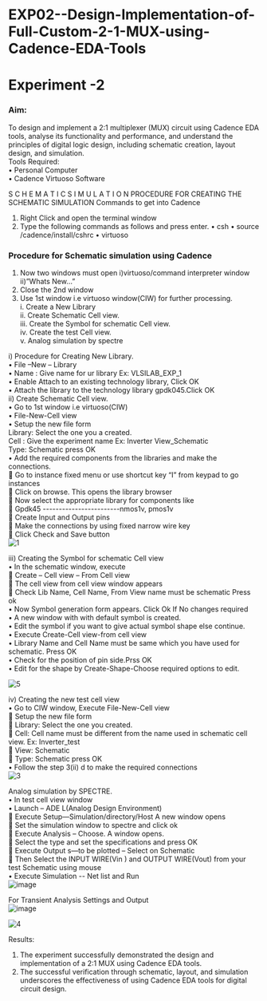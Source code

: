 # EXP02--Design-Implementation-of-Full-Custom-2-1-MUX-using-Cadence-EDA-Tools
# Experiment -2 
### Aim:
To design and implement a 2:1 multiplexer (MUX) circuit using Cadence EDA tools, analyse its functionality and performance, and understand the principles of digital logic design, including schematic creation, layout design, and simulation. <br>
Tools Required:<br>
•	Personal Computer <br>
•	Cadence Virtuoso Software <br>

S C H E M A T I C S I M U L A T I O N
PROCEDURE FOR CREATING THE SCHEMATIC SIMULATION
Commands to get into Cadence
1.	Right Click and open the terminal window
2.	Type the following commands as follows and press enter.
•	csh
•	source /cadence/install/cshrc
•	virtuoso 
### Procedure for Schematic simulation using Cadence

1.	Now two windows must open i)virtuoso/command interpreter window ii)”Whats New…”<br>
2.	Close the 2nd window<br>
3.	Use 1st window i.e virtuoso window(CIW) for further processing.<br>
i.	Create a New Library<br>
ii.	Create Schematic Cell view.<br>
iii.	Create the Symbol for schematic Cell view.<br>
iv.	Create the test Cell view.<br>
v.	Analog simulation by spectre<br>

i)	Procedure for Creating New Library.<br>
•	File –New – Library<br>
•	Name : Give name for ur library Ex: VLSILAB_EXP_1<br>
•	Enable Attach to an existing technology library, Click OK<br>
•	Attach the library to the technology library gpdk045.Click OK<br>
ii)	Create Schematic Cell view.<br>
•	Go to 1st window i.e virtuoso(CIW)<br>
•	File-New-Cell view<br>
•	Setup the new file form<br>
	  Library: Select the one you a created.<br>
	  Cell : Give the experiment name Ex: Inverter View_Schematic<br>
	  Type: Schematic press OK<br>
•	Add the required components from the libraries and make the connections.<br>
	Go to instance fixed menu or use shortcut key “I” from keypad to go instances<br>
	Click on browse. This opens the library browser<br>
	Now select the appropriate library for components like <br>
	Gpdk45 ------------------------nmos1v,  pmos1v<br>
	Create Input and Output pins<br>
	Make the connections by using fixed narrow wire key<br>
	Click Check and Save button<br>
![1](https://github.com/user-attachments/assets/a83aaa28-5ae7-478f-b17e-e792a66e3c7b)<br>



 
iii)	Creating the Symbol for schematic Cell view<br>
•	In the schematic window, execute <br>
	Create – Cell view – From Cell view<br>
	The cell view from cell view window appears<br>
	Check Lib Name, Cell Name, From View name must be schematic Press ok<br>
•	Now Symbol generation form appears. Click Ok If No changes required<br>
•	A new window with with default symbol is created.<br>
•	Edit the symbol if you want to give actual symbol shape else continue.<br>
•	Execute Create-Cell view-from cell view<br>
•	Library Name and Cell Name must be same which you have used for schematic. Press OK<br>
•	Check for the position of pin side.Prss OK<br>
•	Edit for the shape by Create-Shape-Choose required options to edit.<br>

![5](https://github.com/user-attachments/assets/693ac5f3-d651-4498-9c26-7c90bd1f6c45)




iv)	Creating the new test cell view<br>
•	Go to CIW window, Execute File-New-Cell view<br>
	Setup the new file form<br>
	Library: Select the one you created.<br>
	Cell: Cell name must be different from the name used in schematic cell view. Ex: Inverter_test<br>
	View: Schematic<br>
	Type: Schematic press OK<br>
•	Follow the step 3(ii) d to make the required connections<br>
![3](https://github.com/user-attachments/assets/43b677ea-51a2-4e96-9418-151e7488d48a)<br>


Analog simulation by SPECTRE.<br>
•	In test cell view window<br>
•	Launch – ADE L(Analog Design Environment)<br>
	Execute Setup—Simulation/directory/Host A new window opens<br>
	Set the simulation window to spectre and click ok<br>
	Execute Analysis – Choose. A window opens.<br>
	Select the type and set the specifications and press OK<br>
	Execute Output s—to be plotted – Select on Schematic<br>
	Then Select the INPUT WIRE(Vin ) and OUTPUT WIRE(Vout) from your test Schematic using mouse<br>
•	Execute Simulation -- Net list and Run<br>
 ![image](https://github.com/user-attachments/assets/92eae130-d124-4f8b-a4b5-0040f418f193)<br>

For Transient Analysis Settings and Output<br>
![image](https://github.com/user-attachments/assets/e00a4285-ec3a-4beb-9a45-101371331851)


![4](https://github.com/user-attachments/assets/811a51a7-dd76-468a-a8b5-b429f495b9b2)<br>




 

Results:
1.	The experiment successfully demonstrated the design and implementation of a 2:1 MUX using Cadence EDA tools. <br>
2.	The successful verification through schematic, layout, and simulation underscores the effectiveness of using Cadence EDA tools for digital circuit design.<br>
